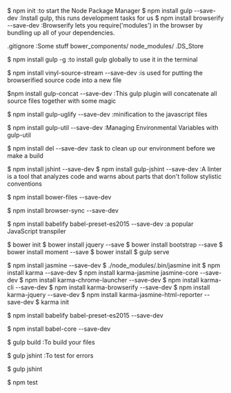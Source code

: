 $ npm init :to start the Node Package Manager
$ npm install gulp --save-dev :Install gulp, this runs development tasks for us
$ npm install browserify --save-dev :Browserify lets you require('modules') in the browser by bundling up all of your dependencies.

.gitignore :Some stuff
bower_components/
node_modules/
.DS_Store

$ npm install gulp -g :to install gulp globally to use it in the terminal

$ npm install vinyl-source-stream --save-dev :is used for putting the browserified source code into a new file

$npm install gulp-concat --save-dev :This gulp plugin will concatenate all source files together with some magic

$ npm install gulp-uglify --save-dev :minification to the javascript files

$ npm install gulp-util --save-dev :Managing Environmental Variables with gulp-util

$ npm install del --save-dev :task to clean up our environment before we make a build

$ npm install jshint --save-dev
$ npm install gulp-jshint --save-dev :A linter is a tool that analyzes code and warns about parts that don't follow stylistic conventions

$ npm install bower-files --save-dev

$ npm install browser-sync --save-dev

$ npm install babelify babel-preset-es2015 --save-dev :a popular JavaScript transpiler

$ bower init
$ bower install jquery --save
$ bower install bootstrap --save
$ bower install moment --save
$ bower install
$ gulp serve


$ npm install jasmine --save-dev
$ ./node_modules/.bin/jasmine init
$ npm install karma --save-dev
$ npm install karma-jasmine jasmine-core --save-dev
$ npm install karma-chrome-launcher --save-dev
$ npm install karma-cli --save-dev
$ npm install karma-browserify --save-dev
$ npm install karma-jquery --save-dev
$ npm install karma-jasmine-html-reporter --save-dev
$ karma init





$ npm install babelify babel-preset-es2015 --save-dev

$ npm install babel-core --save-dev






$ gulp build :To build your files

$ gulp jshint :To test for errors

$ gulp jshint

$ npm test
